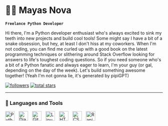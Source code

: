 # 🏄‍♂️ Mayas Nova

**`Freelance Python Developer`**

Hi there, I'm a Python developer enthusiast who's always excited to sink my teeth into new projects and build cool tools! Some might say I have a bit of a snake obsession, but hey, at least I don't hiss at my coworkers. When I'm not coding, you can find me curled up with a good book on the latest programming techniques or slithering around Stack Overflow looking for answers to life's toughest coding questions. So if you need someone who's a bit of a Python fanatic and always eager to learn, I'm your guy (or gal, depending on the day of the week). Let's build something awesome together! (Yeah I'm not gonna lie, it's generated by pipiGPT)

   <p align="left">
      <a href="https://github.com/MayasMess?tab=followers">
         <img alt="followers" title="Follow me on Github" src="https://custom-icon-badges.demolab.com/github/followers/MayasMess?color=236ad3&labelColor=1155ba&style=for-the-badge&logo=person-add&label=Follow&logoColor=white"/></a>
      <a href="https://github.com/MayasMess?tab=repositories&sort=stargazers">
         <img alt="total stars" title="Total stars on GitHub" src="https://custom-icon-badges.demolab.com/github/stars/MayasMess?color=55960c&style=for-the-badge&labelColor=488207&logo=star"/></a>
   </p>

---

### 🧰 Languages and Tools

<img align="left" alt="Python" width="30px" style="padding-right:10px;" src="https://cdn.jsdelivr.net/gh/devicons/devicon/icons/python/python-original.svg" />
<img align="left" alt="Django" width="30px" style="padding-right:10px;" src="https://rapidsaas.fr/static/media/logo_django.png" />
<img align="left" alt="Git" width="30px" style="padding-right:10px;" src="https://cdn.jsdelivr.net/gh/devicons/devicon/icons/git/git-original.svg" />
<img align="left" alt="Linux" width="30px" style="padding-right:10px;" src="https://cdn.jsdelivr.net/gh/devicons/devicon/icons/linux/linux-original.svg" />
<img align="left" alt="HTML" width="30px" style="padding-right:10px;" src="https://cdn.jsdelivr.net/gh/devicons/devicon/icons/html5/html5-plain.svg" />
<img align="left" alt="CSS" width="30px" style="padding-right:10px;" src="https://cdn.jsdelivr.net/gh/devicons/devicon/icons/css3/css3-plain.svg" />
<img align="left" alt="RapidSaaS" width="30px" style="padding-right:10px;" src="https://rapidsaas.fr/static/media/rapidsaas_logo.png" />
<br />


